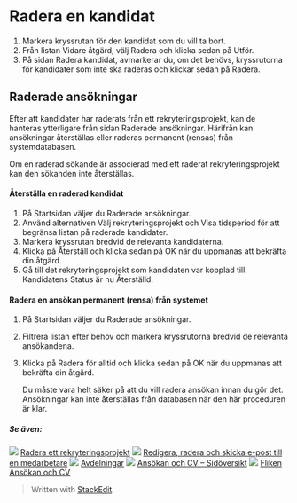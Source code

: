 # Radera en kandidat

1.  Markera kryssrutan för den kandidat som du vill ta bort.
2.  Från listan  Vidare åtgärd,  välj  Radera  och klicka sedan på  Utför.
3.  På sidan  Radera kandidat,  avmarkerar du, om det behövs, kryssrutorna för kandidater som inte ska raderas och klickar sedan på  Radera.

## Raderade ansökningar

Efter att kandidater har raderats från ett rekryteringsprojekt, kan de hanteras ytterligare från sidan  Raderade ansökningar. Härifrån kan ansökningar återställas eller raderas permanent (rensas) från systemdatabasen.

Om en raderad sökande är associerad med ett raderat rekryteringsprojekt kan den sökanden inte återställas.

#### Återställa en raderad kandidat

1.  På  Startsidan  väljer du  Raderade ansökningar.
2.  Använd  alternativen Välj rekryteringsprojekt  och  Visa tidsperiod  för att begränsa listan på raderade kandidater.
3.  Markera kryssrutan bredvid de relevanta kandidaterna.
4.  Klicka på  Återställ  och klicka sedan på  OK  när du uppmanas att bekräfta din åtgärd.
5.  Gå till det rekryteringsprojekt som kandidaten var kopplad till. Kandidatens  Status  är nu  Återställd.

#### Radera en ansökan permanent (rensa) från systemet

1.  På  Startsidan  väljer du  Raderade ansökningar.
2.  Filtrera listan efter behov och markera kryssrutorna bredvid de relevanta ansökandena.
3.  Klicka på  Radera för alltid  och klicka sedan på  OK  när du uppmanas att bekräfta din åtgärd.  
    
    Du måste vara helt säker på att du vill radera ansökan innan du gör det. Ansökningar kan inte återställas från databasen när den här proceduren är klar.
    

##### Se även:

![](../Resources/Images/icon-document-link.png) [Radera ett rekryteringsprojekt](deleting_a_vacancy.htm)
![](../Resources/Images/icon-document-link.png) [Redigera, radera och skicka e-post till en medarbetare](edit_delete_and_email_an_employee.htm)
![](../Resources/Images/icon-document-link.png) [Avdelningar](departments.htm)
![](../Resources/Images/icon-document-link.png) [Ansökan och CV – Sidöversikt](application_and_cv_page_overview.htm)
![](../Resources/Images/icon-document-link.png) [Fliken Ansökan och CV](application_and_cv_tab.htm)


> Written with [StackEdit](https://stackedit.io/).
<!--stackedit_data:
eyJoaXN0b3J5IjpbMTQxMTY5Nzg2NSwtMTY1NDQyNzg2N119
-->